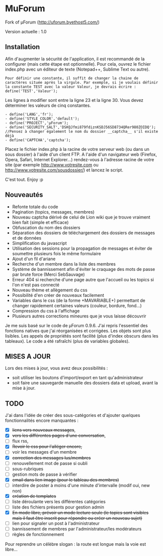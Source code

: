 MuForum
=======

Fork of µForum (http://uforum.byethost5.com/)

Version actuelle : 1.0

Installation
---
Afin d'augmenter la sécurité de l'application, il est recommandé de la configurer (mais cette étape est optionnelle).
Pour cela, ouvrez le fichier index.php avec un éditeur de texte (Notepad++, Sublime Text ou autre).

	Pour définir une constante, il suffit de changer la chaine de caractères située après la virgule. Par exemple, si je voulais définir la constante TEST avec la valeur Valeur, je devrais écrire : define('TEST','Valeur');

Les lignes à modifier sont entre la ligne 23 et la ligne 30. Vous devez déterminer les valeurs de cinq constantes. 

	- define('LANG','fr');
	- define('STYLE_COLOR','default');
	- define('PROJECT','µForum');
	- define('SECURITY_SALT','DSKQJfmi879fdiznKSDJ56SD8734QRer980ZOIDQ');
	//Pensez à changer également le nom du dossier __captcha__ s'il existe déjà
	- define('CAPTCHA','captcha');

Placez le fichier index.php à la racine de votre serveur web (ou dans un sous dossier) à l'aide d'un client FTP.
A l'aide d'un navigateur web (Firefox, Opera, Safari, Internet Explorer...) rendez-vous à l'adresse racine de votre site (par exemple http://www.votresite.com ou http://www.votresite.com/sousdossier/) et lancez le script.

C'est tout. Enjoy :p

Nouveautés
---
* Refonte totale du code
* Pagination (topics, messages, membres)
* Nouveau captcha dérivé de celui de Lion wiki que je trouve vraiment bien fait (simple et efficace)
* Obfuscation du nom des dossiers
* Séparation des dossiers de téléchargement des dossiers de messages et de données
* Simplification du javascript
* Utilisation des sessions pour la propagation de messages et éviter de soumettre plusieurs fois le même formulaire
* Ajout d'un fil d'ariane
* Recherche d'un membre dans la liste des membres
* Système de bannissement afin d'éviter le craquage des mots de passe par brute force (Merci SebSauvage)
* Erreur 404 si recherche d'une page autre que l'accueil ou les topics si l'on n'est pas connecté
* Nouveau thème et allègement du css
* Possibilité d'en créer de nouveaux facilement
* Variables dans le css (de la forme +MAVARIABLE+) permettant de changer rapidement certaines valeurs (couleur, bordure, fond...)
* Compression du css à l'affichage
* Plusieurs autres corrections mineures que je vous laisse découvrir

Je me suis basé sur le code de µForum 0.9.6. J'ai repris l'essentiel des fonctions natives que j'ai réorganisées et corrigées.
Les objets sont plus lisibles. Les appels de propriétés sont facilité (plus d'index obscurs dans les tableaux). Le code a été rafraîchi (plus de variables globales).

MISES A JOUR
---

Lors des mises à jour, vous avez deux possibilités :
* soit utiliser les boutons d'import/export en tant qu'administrateur
* soit faire une sauvegarde manuelle des dossiers data et upload, avant la mise à jour.

TODO
---

J'ai dans l'idée de créer des sous-catégories et d'ajouter quelques fonctionnalités encore manquantes :

- [x] ~~liens vers nouveaux messages~~,
- [x] ~~vers les différentes pages d'une conversation~~,
- [ ] flux rss,
- [X] ~~Revoir le css pour l'alléger encore,~~
- [ ] voir les messages d'un membre
- [X] ~~correction des messages lus/membres~~
- [ ] renouvellement mot de passe si oubli
- [ ] sous-rubriques
- [ ] gestion mots de passe à vérifier
- [x] ~~email dans lien image (pour le tableau des membres)~~
- [ ] interdire de poster à moins d'une minute d'intervalle (modif oui, new non)
- [x] ~~création de templates~~
- [ ] liste déroulante vers les différentes catégories
- [ ] liste des fichiers présents pour gestion admin
- [x] ~~En mode libre, prévoir un mode lecture seule (le topics sont visibles mais il faut être inscrit pour répondre ou créer un nouveau sujet)~~
- [ ] lien pour signaler un post à l'administrateur
- [ ] bannissement de membres par l'administrateur/les modérateurs
- [ ] règles de fonctionnement

Pour reprendre un célèbre slogan : la route est longue mais la voie est libre...
